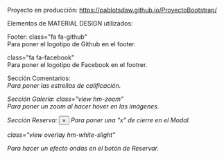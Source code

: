 Proyecto en producción:
https://pablotsdaw.github.io/ProyectoBootstrap/

Elementos de MATERIAL DESIGN utilizados:

Footer:
class="fa fa-github"    
Para poner el logotipo de Github en el footer.

class="fa fa-facebook"  
Para poner el logotipo de Facebook en el footrer.

Sección Comentarios:
<i class="fa fa-star">  
Para poner las estrellas de calificación.

Sección Galería:
class="view hm-zoom"    
Para poner un zoom al hacer hover en las imágenes.

Sección Reserva:
<button type="button" class="close text-right" data-dismiss="modal">&times;</button>
Para poner una "x" de cierre en el Modal.

class="view overlay hm-white-slight"
<div class="mask waves-effect waves-light"></div>
Para hacer un efecto ondas en el botón de Reservar.

